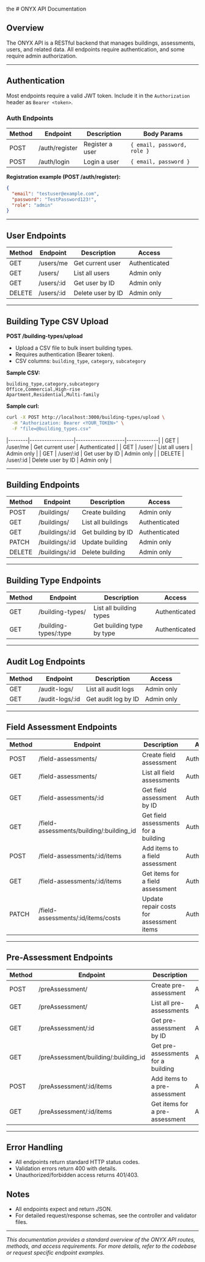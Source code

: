  the # ONYX API Documentation

## Overview
The ONYX API is a RESTful backend that manages buildings, assessments, users, and related data. All endpoints require authentication, and some require admin authorization.

---

## Authentication
Most endpoints require a valid JWT token. Include it in the `Authorization` header as `Bearer <token>`.

### Auth Endpoints
| Method | Endpoint         | Description         | Body Params |
|--------|------------------|--------------------|-------------|
| POST   | /auth/register   | Register a user    | `{ email, password, role }` |
| POST   | /auth/login      | Login a user       | `{ email, password }` |


**Registration example (POST /auth/register):**
```json
{
  "email": "testuser@example.com",
  "password": "TestPassword123!",
  "role": "admin"
}
```
---

## User Endpoints
| Method | Endpoint         | Description         | Access      |
|--------|------------------|--------------------|-------------|
| GET    | /users/me         | Get current user   | Authenticated |
| GET    | /users/           | List all users     | Admin only |
| GET    | /users/:id        | Get user by ID     | Admin only |
| DELETE | /users/:id        | Delete user by ID  | Admin only |


---

## Building Type CSV Upload

**POST /building-types/upload**

- Upload a CSV file to bulk insert building types.
- Requires authentication (Bearer token).
- CSV columns: `building_type`, `category`, `subcategory`

**Sample CSV:**
```csv
building_type,category,subcategory
Office,Commercial,High-rise
Apartment,Residential,Multi-family
```

**Sample curl:**
```bash
curl -X POST http://localhost:3000/building-types/upload \
  -H "Authorization: Bearer <YOUR_TOKEN>" \
  -F "file=@building_types.csv"
```

|--------|------------------|--------------------|-------------|
| GET    | /user/me         | Get current user   | Authenticated |
| GET    | /user/           | List all users     | Admin only |
| GET    | /user/:id        | Get user by ID     | Admin only |
| DELETE | /user/:id        | Delete user by ID  | Admin only |

---

## Building Endpoints
| Method | Endpoint         | Description                | Access      |
|--------|------------------|---------------------------|-------------|
| POST   | /buildings/       | Create building           | Admin only |
| GET    | /buildings/       | List all buildings        | Authenticated |
| GET    | /buildings/:id    | Get building by ID        | Authenticated |
| PATCH  | /buildings/:id    | Update building           | Admin only |
| DELETE | /buildings/:id    | Delete building           | Admin only |

---

## Building Type Endpoints
| Method | Endpoint                 | Description              | Access      |
|--------|--------------------------|--------------------------|-------------|
| GET    | /building-types/           | List all building types  | Authenticated |
| GET    | /building-types/:type      | Get building type by type | Authenticated |

---

## Audit Log Endpoints
| Method | Endpoint         | Description         | Access      |
|--------|------------------|--------------------|-------------|
| GET    | /audit-logs/       | List all audit logs| Admin only |
| GET    | /audit-logs/:id    | Get audit log by ID| Admin only |

---

## Field Assessment Endpoints
| Method | Endpoint                               | Description                              | Access      |
|--------|----------------------------------------|------------------------------------------|-------------|
| POST   | /field-assessments/                      | Create field assessment                  | Authenticated |
| GET    | /field-assessments/                      | List all field assessments               | Authenticated |
| GET    | /field-assessments/:id                   | Get field assessment by ID               | Authenticated |
| GET    | /field-assessments/building/:building_id | Get field assessments for a building     | Authenticated |
| POST   | /field-assessments/:id/items             | Add items to a field assessment          | Authenticated |
| GET    | /field-assessments/:id/items             | Get items for a field assessment         | Authenticated |
| PATCH  | /field-assessments/:id/items/costs       | Update repair costs for assessment items | Authenticated |

---

## Pre-Assessment Endpoints
| Method | Endpoint                                 | Description                                | Access      |
|--------|------------------------------------------|--------------------------------------------|-------------|
| POST   | /preAssessment/                          | Create pre-assessment                      | Authenticated |
| GET    | /preAssessment/                          | List all pre-assessments                   | Authenticated |
| GET    | /preAssessment/:id                       | Get pre-assessment by ID                   | Authenticated |
| GET    | /preAssessment/building/:building_id     | Get pre-assessments for a building         | Authenticated |
| POST   | /preAssessment/:id/items                 | Add items to a pre-assessment              | Authenticated |
| GET    | /preAssessment/:id/items                 | Get items for a pre-assessment             | Authenticated |

---

## Error Handling
- All endpoints return standard HTTP status codes.
- Validation errors return 400 with details.
- Unauthorized/forbidden access returns 401/403.

## Notes
- All endpoints expect and return JSON.
- For detailed request/response schemas, see the controller and validator files.

---

*This documentation provides a standard overview of the ONYX API routes, methods, and access requirements. For more details, refer to the codebase or request specific endpoint examples.*
